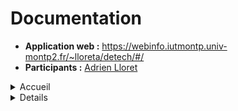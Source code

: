 # Documentation

* **Application web :** https://webinfo.iutmontp.univ-montp2.fr/~lloreta/detech/#/
* **Participants :** [Adrien Lloret](mailto:adrien.lloret@etu.umontpellier.fr)


<details>
  <summary>Accueil</summary>
  <img src="accueil.png"/>
  <p>Le header change en fonction du rôle du client (connecté/visiteur/admin)</p>
  <img src="navig.PNG"/>
</details>

<details>
## Project setup

```
npm install
```

### Compiles and hot-reloads for development
```
npm run serve
```

### Compiles and minifies for production
```
npm run build
```

### Lints and fixes files
```
npm run lint
```

### Customize configuration
See [Configuration Reference](https://cli.vuejs.org/config/).

</details>
